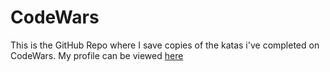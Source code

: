 # CodeWars
This is the GitHub Repo where I save copies of the katas i've completed on CodeWars. My profile can be viewed [here](https://www.codewars.com/user)


